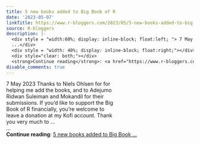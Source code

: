 ```yaml
---
title: 5 new books added to Big Book of R
date: '2023-05-07'
linkTitle: https://www.r-bloggers.com/2023/05/5-new-books-added-to-big-book-of-r-3/
source: R-bloggers
description: |-
  <div style = "width:60%; display: inline-block; float:left; "> 7 May 2023 Thanks to Niels Ohlsen for for helping me add the books, and to Adejumo Ridwan Suleiman and Mokandil for their submissions. If you’d like to support the Big Book of R financially, you’re welcome to leave a donation at my Kofi account. Thank you very much to …<br />
  ...</div>
  <div style = "width: 40%; display: inline-block; float:right;"></div>
  <div style="clear: both;"></div>
  <strong>Continue reading</strong>: <a href="https://www.r-bloggers.com/2023/05/5-new-books-added-to-big-book-of-r-3/">5 new books added to Big Book ...
disable_comments: true
---
```

<div style = "width:60%; display: inline-block; float:left; "> 7 May 2023 Thanks to Niels Ohlsen for for helping me add the books, and to Adejumo Ridwan Suleiman and Mokandil for their submissions. If you’d like to support the Big Book of R financially, you’re welcome to leave a donation at my Kofi account. Thank you very much to …<br />
...</div>
<div style = "width: 40%; display: inline-block; float:right;"></div>
<div style="clear: both;"></div>
<strong>Continue reading</strong>: <a href="https://www.r-bloggers.com/2023/05/5-new-books-added-to-big-book-of-r-3/">5 new books added to Big Book ...